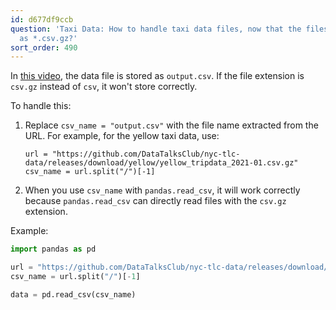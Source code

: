 ```yaml
---
id: d677df9ccb
question: 'Taxi Data: How to handle taxi data files, now that the files are available
  as *.csv.gz?'
sort_order: 490
---
```


In [this video](https://www.youtube.com/watch?v=B1WwATwf-vY&list=PL3MmuxUbc_hJed7dXYoJw8DoCuVHhGEQb), the data file is stored as `output.csv`. If the file extension is `csv.gz` instead of `csv`, it won't store correctly.

To handle this:

1. Replace `csv_name = "output.csv"` with the file name extracted from the URL. For example, for the yellow taxi data, use:
   
   ```
   url = "https://github.com/DataTalksClub/nyc-tlc-data/releases/download/yellow/yellow_tripdata_2021-01.csv.gz"
   csv_name = url.split("/")[-1]
   ```

2. When you use `csv_name` with `pandas.read_csv`, it will work correctly because `pandas.read_csv` can directly read files with the `csv.gz` extension.

Example:

```python
import pandas as pd

url = "https://github.com/DataTalksClub/nyc-tlc-data/releases/download/yellow/yellow_tripdata_2021-01.csv.gz"
csv_name = url.split("/")[-1]

data = pd.read_csv(csv_name)
```